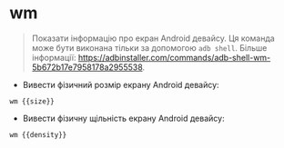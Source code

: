 # wm

> Показати інформацію про екран Android девайсу.
> Ця команда може бути виконана тільки за допомогою `adb shell`.
> Більше інформації: <https://adbinstaller.com/commands/adb-shell-wm-5b672b17e7958178a2955538>.

- Вивести фізичний розмір екрану Android девайсу:

`wm {{size}}`

- Вивести фізичну щільність екрану Android девайсу:

`wm {{density}}`
